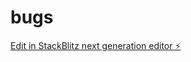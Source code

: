 # bugs

[Edit in StackBlitz next generation editor ⚡️](https://stackblitz.com/~/github.com/johnathan-sewell/bugs)